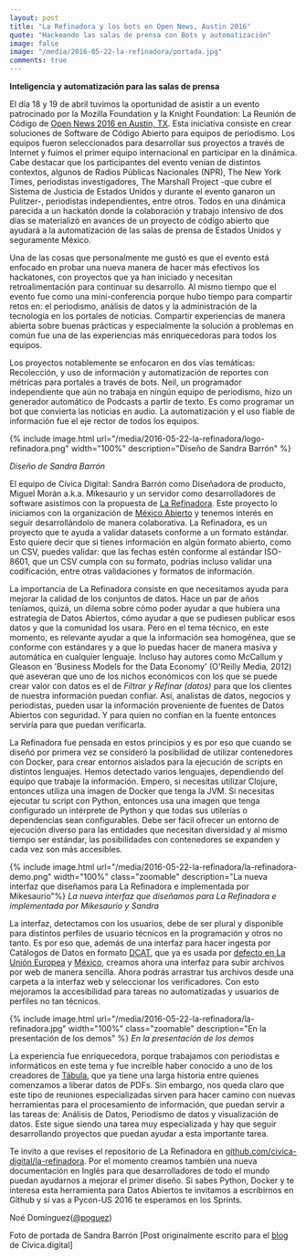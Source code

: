 ```yaml
---
layout: post
title: "La Refinadora y los bots en Open News, Austin 2016"
quote: "Hackeando las salas de prensa con Bots y automatización"
image: false
image: "/media/2016-05-22-la-refinadora/portada.jpg"
comments: true
---
```


__Inteligencia y automatización para las salas de prensa__


El día 18 y 19 de abril tuvimos la oportunidad de asistir a un evento patrocinado por la Mozilla Foundation y la Knight Foundation: La Reunión de Código de [Open News 2016  en Austin, TX](https://source.opennews.org/en-US/articles/when-bots-get-together-part-1/). Esta iniciativa consiste en crear soluciones de Software de Código Abierto para equipos de periodismo. Los equipos fueron seleccionados para desarrollar sus proyectos a través de Internet y fuimos el primer equipo internacional en participar en la dinámica. Cabe destacar que los participantes del evento venían de distintos contextos, algunos de Radios Públicas Nacionales (NPR), The New York Times, periodistas investigadores, The Marshall Project -que cubre el Sistema de Justicia de Estados Unidos y durante el evento ganaron un Pulitzer-, periodistas independientes, entre otros. Todos en una dinámica parecida a un hackatón donde la colaboración y trabajo intensivo de dos días se materializó en avances de un proyecto de código abierto que ayudará a la automatización de las salas de prensa de Estados Unidos y seguramente México.


Una de las cosas que personalmente me gustó es que el evento está enfocado en probar  una nueva manera de hacer más efectivos los hackatones, con proyectos que ya han iniciado y necesitan retroalimentación para continuar su desarrollo. Al mismo tiempo que el evento fue como una mini-conferencia porque hubo tiempo para compartir retos en: el periodismo, análisis de datos y la administración de la tecnología en los portales de noticias. Compartir experiencias de manera abierta sobre buenas prácticas y especialmente la solución a problemas en común fue una de las experiencias más enriquecedoras para todos los equipos.


Los proyectos notablemente se enfocaron en dos vías temáticas: Recolección, y uso de información y automatización de reportes con métricas para portales a través de bots. Neil, un programador independiente que aún no trabaja en ningún equipo de periodismo, hizo un generador automático de Podcasts a partir de texto. Es como programar un bot que convierta las noticias en audio. La automatización y el uso fiable de información fue el eje rector de todos los equipos.


{% include image.html url="/media/2016-05-22-la-refinadora/logo-refinadora.png" width="100%" description="Diseño de Sandra Barrón" %}

_Diseño de Sandra Barrón_

El equipo de Cívica Digital: Sandra Barrón como Diseñadora de producto, Miguel Morán a.k.a. Mikesaurio y un servidor como desarrolladores de software asistimos con la propuesta de [La Refinadora](https://github.com/civica-digital/la-refinadora). Este proyecto lo iniciamos con la organización de [México Abierto](https://github.com/mxabierto) y  tenemos interés en seguir desarrollándolo de manera colaborativa. La Refinadora, es un proyecto que te ayuda a validar datasets conforme a un formato estándar. Esto quiere decir que si tienes información en algún formato abierto, como un CSV, puedes validar: que las fechas estén conforme al estándar ISO-8601, que un CSV cumpla con su formato, podrías incluso validar una codificación, entre otras validaciones y formatos de información.


La importancia de La Refinadora consiste en que necesitamos ayuda para mejorar la calidad de los conjuntos de datos. Hace un par de años teníamos, quizá, un dilema sobre cómo poder ayudar a que hubiera una estrategia de Datos Abiertos, cómo ayudar a que se pudiesen publicar esos datos y que la comunidad los usara. Pero en el tema técnico, en este momento, es relevante ayudar a que la información sea homogénea, que se conforme con estándares y a que lo puedas hacer de manera masiva y automática en cualquier lenguaje. Incluso hay autores como McCallum y Gleason en 'Business Models for the Data Economy' (O'Reilly Media, 2012) que aseveran que uno de los nichos económicos con los que se puede crear valor con datos es el de _Filtrar y Refinar (datos)_ para que los clientes de nuestra información puedan confiar. Así, analistas de datos, negocios y periodistas, pueden usar la información proveniente de fuentes de Datos Abiertos con seguridad. Y para quien no confían en la fuente entonces serviría para que puedan verificarla.


La Refinadora fue pensada en estos principios y es por eso que cuando se diseñó por primera vez se consideró la posibilidad de utilizar contenedores con Docker, para crear entornos aislados para la ejecución de scripts en distintos lenguajes. Hemos detectado varios lenguajes, dependiendo del equipo que trabaje la información. Empero, si necesitas utilizar Clojure, entonces utiliza una imagen de Docker que tenga la JVM. Si necesitas ejecutar tu script con Python, entonces usa una imagen que tenga configurado un intérprete de Python y que todas sus utilerías o dependencias sean configurables. Debe ser fácil ofrecer un entorno de ejecución diverso para las entidades que necesitan diversidad y al mismo tiempo ser estándar, las posibilidades con contenedores se expanden y cada vez son más accesibles.

{% include image.html url="/media/2016-05-22-la-refinadora/la-refinadora-demo.png" width="100%" class="zoomable" description="La nueva interfaz que diseñamos para La Refinadora e implementada por Mikesaurio"%}
_La nueva interfaz que diseñamos para La Refinadora e implementada por Mikesaurio y Sandra_


La interfaz, detectamos con los usuarios, debe de ser plural y disponible para distintos perfiles de usuario técnicos en la programación y otros no tanto. Es por eso que, además de una interfaz para hacer ingesta por Catálogos de Datos en formato [DCAT](https://www.w3.org/TR/vocab-dcat/), que ya es usada por [defecto en La Unión Europea](https://joinup.ec.europa.eu/asset/dcat_application_profile/description) y [México](http://www.dof.gob.mx/nota_detalle.php?codigo=5397117&fecha=18/06/2015), creamos ahora una interfaz para subir archivos por web de manera sencilla. Ahora podrás arrastrar tus archivos desde una carpeta a la interfaz web y seleccionar los verificadores. Con esto mejoramos la accesibilidad para tareas no automatizadas y usuarios de perfiles no tan técnicos.

{% include image.html url="/media/2016-05-22-la-refinadora/la-refinadora.jpg" width="100%" class="zoomable" description="En la presentación de los demos" %}
_En la presentación de los demos_

La experiencia fue enriquecedora, porque trabajamos con periodistas e informáticos en este tema y fue increíble haber conocido a uno de los creadores de [Tábula](http://tabula.technology/), que ya tiene una larga historia entre quienes comenzamos a liberar datos de PDFs. Sin embargo, nos queda claro que este tipo de reuniones especializadas sirven para hacer camino con nuevas herramientas para el procesamiento de información, que puedan servir a las tareas de: Análisis de Datos, Periodismo de datos y visualización de datos. Este sigue siendo una tarea muy especializada y hay que seguir desarrollando proyectos que puedan ayudar a esta importante tarea.


Te invito a que revises el repositorio de La Refinadora en [github.com/civica-digital/la-refinadora](https://github.com/civica-digital/la-refinadora). Por el momento creamos también una nueva documentación en Inglés para que desarrolladores de todo el mundo puedan ayudarnos a mejorar el primer diseño. Si sabes Python, Docker y te interesa esta herramienta para Datos Abiertos te invitamos a escribirnos  en Github y si vas a Pycon-US 2016 te esperamos en los Sprints.


Noé Domínguez([@poguez](https://github.com/poguez))

Foto de portada de Sandra Barrón
[Post originalmente escrito para el [blog](http://blog.civica.digital) de Civica.digital]

